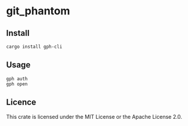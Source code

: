 # git_phantom

## Install

```shell
cargo install gph-cli
```

## Usage

```shell
gph auth
gph open
```

## Licence

This crate is licensed under the MIT License or the Apache License 2.0.
